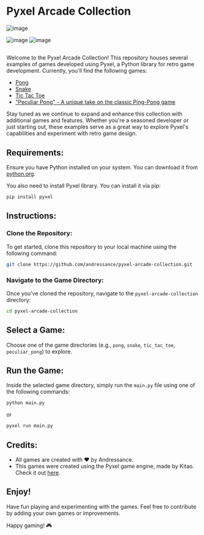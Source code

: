 # Pyxel Arcade Collection

![image](https://github.com/Andressance/Pyxel-Arcade-Collection/assets/112200070/4ff1e522-31e3-4ea5-b248-1e5128eb8631)

![image](https://github.com/Andressance/Pyxel-Arcade-Collection/assets/112200070/c14d318a-b3ed-4918-bef5-55357eaf709e)
![image](https://github.com/Andressance/Pyxel-Arcade-Collection/assets/112200070/2e407f10-505b-4d52-9910-46cda664fc80)


##
Welcome to the Pyxel Arcade Collection! This repository houses several examples of games developed using Pyxel, a Python library for retro game development. Currently, you'll find the following games:

- [Pong](https://github.com/Andressance/Pyxel-Arcade-Collection/tree/main/pong)
- [Snake](https://github.com/Andressance/Pyxel-Arcade-Collection/tree/main/snake)
- [Tic Tac Toe](https://github.com/Andressance/Pyxel-Arcade-Collection/tree/main/tic%20tac%20toe)
- ["Peculiar Pong" - A unique take on the classic Ping-Pong game](https://github.com/Andressance/Pyxel-Arcade-Collection/tree/main/peculiar_pong)

Stay tuned as we continue to expand and enhance this collection with additional games and features. Whether you're a seasoned developer or just starting out, these examples serve as a great way to explore Pyxel's capabilities and experiment with retro game design.

## Requirements:

Ensure you have Python installed on your system. You can download it from [python.org](https://www.python.org/).

You also need to install Pyxel library. You can install it via pip:

```bash
pip install pyxel
```

## Instructions:

### Clone the Repository:

To get started, clone this repository to your local machine using the following command:

```bash
git clone https://github.com/andressance/pyxel-arcade-collection.git
```

### Navigate to the Game Directory:

Once you've cloned the repository, navigate to the `pyxel-arcade-collection` directory:

```bash 
cd pyxel-arcade-collection
```

## Select a Game:

Choose one of the game directories (e.g., `pong`, `snake`, `tic_tac_toe`, `peculiar_pong`) to explore.

## Run the Game:

Inside the selected game directory, simply run the `main.py` file using one of the following commands:

```bash
python main.py
```

or 

```bash
pyxel run main.py
```


## Credits:

- All games are created with ❤️ by Andressance.
- This games were created using the Pyxel game engine, made by Kitao. Check it out [here](https://github.com/kitao/pyxel).

## Enjoy!

Have fun playing and experimenting with the games. Feel free to contribute by adding your own games or improvements.

Happy gaming! 🎮

